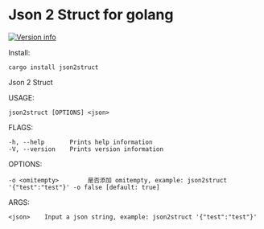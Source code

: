# Json 2 Struct for golang
[![Version info](https://img.shields.io/crates/v/json2struct.svg)](https://crates.io/crates/json2struct)

Install:

    cargo install json2struct

Json 2 Struct

USAGE:

    json2struct [OPTIONS] <json>

FLAGS:

    -h, --help       Prints help information
    -V, --version    Prints version information

OPTIONS:

    -o <omitempty>        是否添加 omitempty, example: json2struct '{"test":"test"}' -o false [default: true]

ARGS:

    <json>    Input a json string, example: json2struct '{"test":"test"}'

